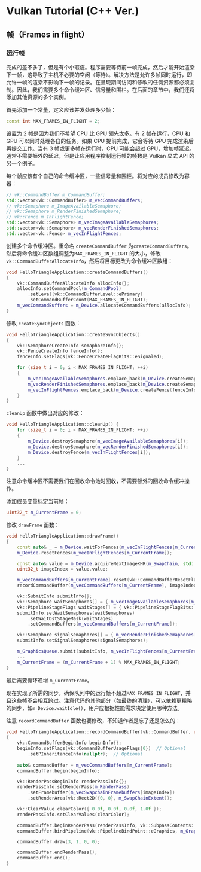 # Vulkan Tutorial (C++ Ver.)

## 帧（Frames in flight）

### 运行帧

完成的差不多了，但是有个小瑕疵。程序需要等待前一帧完成，然后才能开始渲染下一帧，这导致了主机不必要的空闲（等待）。解决方法是允许多帧同时运行，即允许一帧的渲染不影响下一帧的记录。在呈现期间访问和修改的任何资源都必须复制。因此，我们需要多个命令缓冲区、信号量和围栏。在后面的章节中，我们还将添加其他资源的多个实例。

首先添加一个常量，定义应该并发处理多少帧：
```cpp
const int MAX_FRAMES_IN_FLIGHT = 2;
```

设置为 2 帧是因为我们不希望 CPU 比 GPU 领先太多。有 2 帧在运行，CPU 和 GPU 可以同时处理各自的任务。如果 CPU 提前完成，它会等待 GPU 完成渲染后再提交工作。当有 3 帧或更多帧在运行时，CPU 可能会超过 GPU，增加帧延迟。通常不需要额外的延迟，但是让应用程序控制运行帧的帧数是 Vulkan 显式 API 的另一个例子。

每个帧应该有个自己的命令缓冲区，一些信号量和围栏。将对应的成员修改为容器：
```cpp
// vk::CommandBuffer m_CommandBuffer;
std::vector<vk::CommandBuffer> m_vecCommandBuffers;
// vk::Semaphore m_ImageAvailableSemaphore;
// vk::Semaphore m_RenderFinishedSemaphore;
// vk::Fence m_InFlightFence;
std::vector<vk::Semaphore> m_vecImageAvailableSemaphores;
std::vector<vk::Semaphore> m_vecRenderFinishedSemaphores;
std::vector<vk::Fence> m_vecInFlightFences;
```

创建多个命令缓冲区。重命名 `createCommandBuffer` 为`createCommandBuffers`。然后将命令缓冲区数组调整为`MAX_FRAMES_IN_FLIGHT` 的大小，修改 `vk::CommandBufferAllocateInfo`，然后将目标更改为命令缓冲区数组：
```cpp
void HelloTriangleApplication::createCommandBuffers()
{
    vk::CommandBufferAllocateInfo allocInfo{};
    allocInfo.setCommandPool(m_CommandPool)
        .setLevel(vk::CommandBufferLevel::ePrimary)
        .setCommandBufferCount(MAX_FRAMES_IN_FLIGHT);
    m_vecCommandBuffers = m_Device.allocateCommandBuffers(allocInfo);
}
```

修改 `createSyncObjects` 函数：
```cpp
void HelloTriangleApplication::createSyncObjects()
{
    vk::SemaphoreCreateInfo semaphoreInfo{};
    vk::FenceCreateInfo fenceInfo{};
    fenceInfo.setFlags(vk::FenceCreateFlagBits::eSignaled);

    for (size_t i = 0; i < MAX_FRAMES_IN_FLIGHT; ++i)
    {
        m_vecImageAvailableSemaphores.emplace_back(m_Device.createSemaphore(semaphoreInfo));
        m_vecRenderFinishedSemaphores.emplace_back(m_Device.createSemaphore(semaphoreInfo));
        m_vecInFlightFences.emplace_back(m_Device.createFence(fenceInfo)):
    }
}
```

`cleanUp` 函数中做出对应的修改：
```cpp
void HelloTriangleApplication::cleanUp() {
    for (size_t i = 0; i < MAX_FRAMES_IN_FLIGHT; ++i)
    {
        m_Device.destroySemaphore(m_vecImageAvailableSemaphores[i]);
        m_Device.destroySemaphore(m_vecRenderFinishedSemaphores[i]);
        m_Device.destroyFence(m_vecInFlightFences[i]);
    }
    ...
}
```

注意命令缓冲区不需要我们在回收命令池时回收，不需要额外的回收命令缓冲操作。

添加成员变量标定当前帧：
```cpp
uint32_t m_CurrentFrame = 0;
```

修改 `drawFrame` 函数：
```cpp
void HelloTriangleApplication::drawFrame()
{
    const auto& _ = m_Device.waitForFences(m_vecInFlightFences[m_CurrentFrame], true, std::numeric_limits<uint64_t>::max());
    m_Device.resetFences(m_vecInFlightFences[m_CurrentFrame]);

    const auto& value = m_Device.acquireNextImageKHR(m_SwapChain, std::numeric_limits<uint64_t>::max(), m_vecImageAvailableSemaphores[m_CurrentFrame], nullptr);
    uint32_t imageIndex = value.value;

    m_vecCommandBuffers[m_CurrentFrame].reset(vk::CommandBufferResetFlags{0});
    recordCommandBuffer(m_vecCommandBuffers[m_CurrentFrame], imageIndex);

    vk::SubmitInfo submitInfo{};
    vk::Semaphore waitSemaphores[] = { m_vecImageAvailableSemaphores[m_CurrentFrame] };
    vk::PipelineStageFlags waitStages[] = { vk::PipelineStageFlagBits::eColorAttachmentOutput };
    submitInfo.setWaitSemaphores(waitSemaphores)
        .setWaitDstStageMask(waitStages)
        .setCommandBuffers(m_vecCommandBuffers[m_CurrentFrame]);

    vk::Semaphore signalSemaphores[] = { m_vecRenderFinishedSemaphores[m_CurrentFrame] };
    submitInfo.setSignalSemaphores(signalSemaphores);

    m_GraphicsQueue.submit(submitInfo, m_vecInFlightFences[m_CurrentFrame]);
    ...
    m_CurrentFrame = (m_CurrentFrame + 1) % MAX_FRAMES_IN_FLIGHT;
}
```

最后需要循环递增 `m_CurrentFrame`。

现在实现了所需的同步，确保队列中的运行帧不超过`MAX_FRAMES_IN_FLIGHT`，并且这些帧不会相互跨过。注意代码的其他部分（如最终的清理），可以依赖更粗略的同步，如`m_Device.waitIdle()`，用户应根据性能需求决定使用哪种方法。

注意 `recordCommandBuffer` 函数也要修改，不知道作者是忘了还是怎么的：
```cpp
void HelloTriangleApplication::recordCommandBuffer(vk::CommandBuffer, uint32_t imageIndex)
{
    vk::CommandBufferBeginInfo beginInfo{};
    beginInfo.setFlags(vk::CommandBufferUsageFlags{0})  // Optional
        .setPInheritanceInfo(nullptr);  // Optional
        
    auto& commandBuffer = m_vecCommandBuffers[m_CurrentFrame];
    commandBuffer.begin(beginInfo);

    vk::RenderPassBeginInfo renderPassInfo{};
    renderPassInfo.setRenderPass(m_RenderPass)
        .setFramebuffer(m_vecSwapchainFramebuffers[imageIndex])
        .setRenderArea(vk::Rect2D({0, 0}, m_SwapChainExtent));

    vk::ClearValue clearColor({ 0.0f, 0.0f, 0.0f, 1.0f });
    renderPassInfo.setClearValues(clearColor);

    commandBuffer.beginRenderPass(renderPassInfo, vk::SubpassContents::eInline);
    commandBuffer.bindPipeline(vk::PipelineBindPoint::eGraphics, m_GraphicsPipeline);

    commandBuffer.draw(3, 1, 0, 0);

    commandBuffer.endRenderPass();
    commandBuffer.end();
}
```